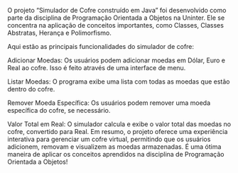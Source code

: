 O projeto “Simulador de Cofre construído em Java” foi desenvolvido como parte da disciplina de Programação Orientada a Objetos na Uninter. Ele se concentra na aplicação de conceitos importantes, como Classes, Classes Abstratas, Herança e Polimorfismo.

Aqui estão as principais funcionalidades do simulador de cofre:

Adicionar Moedas:
Os usuários podem adicionar moedas em Dólar, Euro e Real ao cofre. Isso é feito através de uma interface de menu.

Listar Moedas:
O programa exibe uma lista com todas as moedas que estão dentro do cofre.

Remover Moeda Específica:
Os usuários podem remover uma moeda específica do cofre, se necessário.

Valor Total em Real:
O simulador calcula e exibe o valor total das moedas no cofre, convertido para Real.
Em resumo, o projeto oferece uma experiência interativa para gerenciar um cofre virtual, permitindo que os usuários adicionem, removam e visualizem as moedas armazenadas. É uma ótima maneira de aplicar os conceitos aprendidos na disciplina de Programação Orientada a Objetos!

